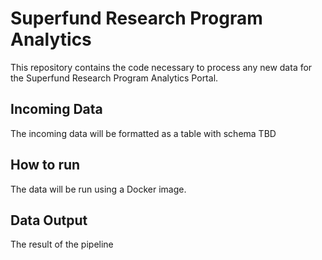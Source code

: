 # Superfund Research Program Analytics
This repository contains the code necessary to process any new data for the Superfund Research Program Analytics Portal.

## Incoming Data
The incoming data will be formatted as a table with schema TBD

## How to run
The data will be run using a Docker image. 

## Data Output
The result of the pipeline
